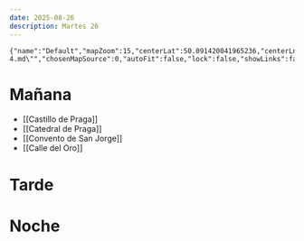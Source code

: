 ```yaml
---
date: 2025-08-26
description: Martes 26
---
```


```mapview
{"name":"Default","mapZoom":15,"centerLat":50.091420041965236,"centerLng":14.402161850880326,"query":"linkedfrom:\"Plan/Día 4.md\"","chosenMapSource":0,"autoFit":false,"lock":false,"showLinks":false,"linkColor":"red","markerLabels":"off","embeddedHeight":300}
```

# Mañana

- [[Castillo de Praga]]
- [[Catedral de Praga]]
- [[Convento de San Jorge]]
- [[Calle del Oro]]

# Tarde

# Noche